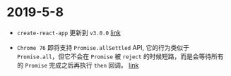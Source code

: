 # 2019-5-8
- `create-react-app` 更新到 `v3.0.0` [link](https://github.com/facebook/create-react-app/releases/tag/v3.0.0)

- `Chrome 76` 即将支持 `Promise.allSettled` API, 它的行为类似于 `Promise.all`，但它不会在 `Promise` 被 `reject` 的时候短路，而是会等待所有的 `Promise` 完成之后再执行 `then` 回调。 [link](https://www.chromestatus.com/feature/5547381053456384)